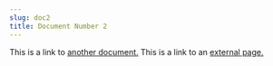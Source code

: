 ```yaml
---
slug: doc2
title: Document Number 2
---
```


This is a link to [another document.](doc3.md) This is a link to an [external page.](http://www.example.com/)


<!--stackedit_data:
eyJoaXN0b3J5IjpbLTM1MTYzODQ5N119
-->